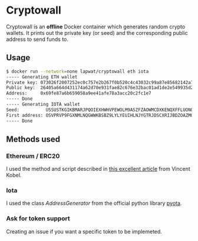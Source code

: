 # Cryptowall
Cryptowall is an **offline** Docker container which generates random crypto wallets. It prints out the private key (or seed) and the corresponding public address to send funds to.

## Usage

```sh
$ docker run --network=none lapwat/cryptowall eth iota
----- Generating ETH wallet
Private key: 073026f2007252ec0c757e2b267f0b520c4c43032c99a87e85682142a7a779f5
Public key:  26405a664d431174a62d70e931fae82c676e32bac01ad1de2e549935d21570dab6d6afe3f1f76f9e68d80a05322f62619b43676a4c8536039e8fe31a381d3653
Address:     0x69fe87a6b659058a9ee41afe78a3acc20c2fc1e7
----- Done
----- Generating IOTA wallet
Seed:          USSUSTKGIKBMARJPQOIEXHWHVPEWOLM9ASZFZAOWMCDXKENQXFFLUONQRTSIQVZATSFPN9Y9ZJEUVWSOP
First address: OSVPRVP9FGXNMLNQGWWKBSBZ9LYLYEUIHLNJYGTRJDSCXRIJBDZOAZMOXWUAWCEZYGSLJWZBLPKOFRKSXLZQCEYKDX
----- Done
```

## Methods used

### Ethereum / ERC20

I used the method and script described in [this excellent article](https://kobl.one/blog/create-full-ethereum-keypair-and-address) from Vincent Kobel.

### Iota

I used the class _AddressGenerator_ from the official python library [pyota](https://github.com/iotaledger/iota.lib.py).

### Ask for token support

Creating an issue if you want a specific token to be implemeted.
